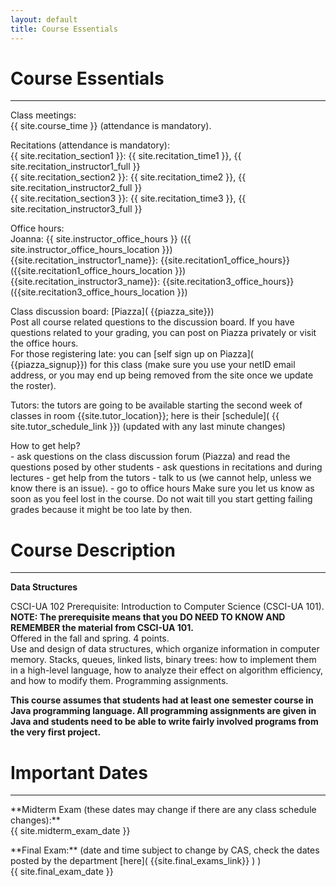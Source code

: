 ```yaml
---
layout: default
title: Course Essentials
---
```


# Course Essentials
---


<p class="hang" markdown="1"><span class="emph">Class meetings:</span> <br>{{ site.course_time }}
(attendance is mandatory).</p>

<p class="hang" markdown="1"><span class="emph">Recitations</span>  (attendance is mandatory): <br>
{{ site.recitation_section1 }}: {{ site.recitation_time1 }}, {{ site.recitation_instructor1_full }} <br>
{{ site.recitation_section2 }}: {{ site.recitation_time2 }}, {{ site.recitation_instructor2_full }} <br>
{{ site.recitation_section3 }}: {{ site.recitation_time3 }}, {{ site.recitation_instructor3_full }}
</p>

<p class="hang" markdown="1"><span class="emph">Office hours:</span> <br>
<span class="name">Joanna:</span>
{{ site.instructor_office_hours }} ({{ site.instructor_office_hours_location }})
<br>
<span class="name">{{site.recitation_instructor1_name}}:</span> {{site.recitation1_office_hours}} ({{site.recitation1_office_hours_location }})
<br>
<!--
<span class="name">{{site.recitation_instructor2_name}}:</span> {{site.recitation2_office_hours}} ({{site.recitation2_office_hours_location }})
<br>
-->
<span class="name">{{site.recitation_instructor3_name}}:</span> {{site.recitation3_office_hours}} ({{site.recitation3_office_hours_location }})
</p>


<p class="hang" markdown="1"><span class="emph">Class discussion board:</span> [Piazza]( {{piazza_site}}) <br>
Post all course related questions to the discussion board. If you have questions
related to your grading, you can post on Piazza privately or visit the office hours. <br>
For those registering late: you can [self sign up on Piazza]( {{piazza_signup}}) for this class (make sure you use
your netID email address, or you may end up being removed from the site once we update the roster).
</p>

<p class="hang" markdown="1"><span class="emph">Tutors:</span>  the tutors are going to be available starting
the second week of classes in room {{site.tutor_location}}; here is their [schedule]( {{ site.tutor_schedule_link }}) (updated with any last minute changes)
</p>


<p class="hang" markdown="1"><span class="emph">How to get help?</span> <br>
- ask questions on the class discussion forum (Piazza) and read the questions posed by other students
- ask questions in recitations and during lectures
- get help from the tutors
- talk to us (we cannot help, unless we know there is an issue).
- go to office hours
Make sure you let us know as soon as you feel lost in the course. Do not wait till you
start getting failing grades because it might be too late by then.
</p>



# Course Description
---
**Data Structures**

CSCI-UA 102 Prerequisite: Introduction to Computer Science (CSCI-UA 101). <br>
__NOTE: The prerequisite means that you DO NEED TO KNOW AND REMEMBER the material from CSCI-UA 101.__<br>
Offered in the fall and spring. 4 points.<br>
Use and design of data structures, which organize information in
computer memory. Stacks, queues, linked lists, binary trees:
how to implement them in a high-level language, how to analyze their
effect on algorithm efficiency, and how to modify them.
Programming assignments.<br>

__This course assumes that students had at least one semester course in Java programming language.
All programming assignments are given in Java and students need to be able to write fairly involved
programs from the very first project.__

# Important Dates
---

<p class="hang" markdown="1"> **Midterm Exam (these dates may change if there are any class schedule changes):** <br>
{{ site.midterm_exam_date }}
</p>
<p class="hang" markdown="1"> **Final Exam:**
(date and time subject to change by CAS, check the dates posted by the department
[here]( {{site.final_exams_link}} ) ) <br>
{{ site.final_exam_date }}


<br>
<br>
